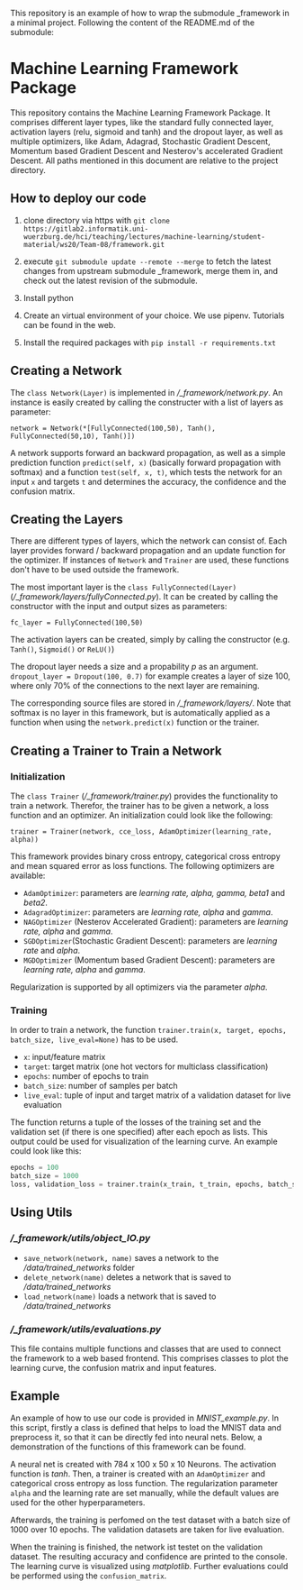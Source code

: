 This repository is an example of how to wrap the submodule _framework in a minimal project. Following the content of the README.md of the submodule:

# Machine Learning Framework Package

This repository contains the Machine Learning Framework Package. It comprises different layer types, like the standard fully connected layer, activation layers (relu, sigmoid and tanh) and the dropout layer, as well as multiple optimizers, like Adam, Adagrad, Stochastic Gradient Descent, Momentum based Gradient Descent and Nesterov's accelerated Gradient Descent. All paths mentioned in this document are relative to the project directory.

## How to deploy our code
1. clone directory via https with
`git clone https://gitlab2.informatik.uni-wuerzburg.de/hci/teaching/lectures/machine-learning/student-material/ws20/Team-08/framework.git` 


2. execute `git submodule update --remote --merge` to fetch the latest changes from upstream submodule _framework, merge them in, and check out the latest revision of the submodule.

3. Install python

4. Create an virtual environment of your choice. We use pipenv. Tutorials can be found in the web.

5. Install the required packages with `pip install -r requirements.txt`

## Creating a Network

The  `class Network(Layer)` is implemented in */_framework/network.py*. An instance is easily created by calling the constructer with a list of layers as parameter:

`network = Network(*[FullyConnected(100,50), Tanh(), FullyConnected(50,10), Tanh()])`

A network supports forward an backward propagation, as well as a simple prediction function `predict(self, x)` (basically forward propagation with softmax) and a function `test(self, x, t)`, which tests the network for an input `x` and targets `t` and determines the accuracy, the confidence and the confusion matrix.

## Creating the Layers

There are different types of layers, which the network can consist of. Each layer provides forward / backward propagation and an update function for the optimizer. If instances of `Network` and `Trainer` are used, these functions don't have to be used outside the framework.

The most important layer is the `class FullyConnected(Layer)` (*/_framework/layers/fullyConnected.py*). It can be created by calling the constructor with the input and output sizes as parameters:

`fc_layer = FullyConnected(100,50)`

The activation layers can be created, simply by calling the constructor (e.g. `Tanh()`, `Sigmoid()` or `ReLU()`)

The dropout layer needs a size and a propability *p* as an argument. `dropout_layer = Dropout(100, 0.7)` for example creates a layer of size 100, where only 70% of the connections to the next layer are remaining.

The corresponding source files are stored in */_framework/layers/*. Note that softmax is no layer in this framework, but is automatically applied as a function when using the `network.predict(x)` function or the trainer.

## Creating a Trainer to Train a Network

### Initialization

The `class Trainer` (*/_framework/trainer.py*) provides the functionality to train a network. Therefor, the trainer has to be given a network, a loss function and an optimizer. An initialization could look like the following:

`trainer = Trainer(network, cce_loss, AdamOptimizer(learning_rate, alpha))`

This framework provides binary cross entropy, categorical cross entropy and mean squared error as loss functions.
The following optimizers are available:
* `AdamOptimizer`: parameters are *learning rate, alpha, gamma, beta1* and *beta2*.
* `AdagradOptimizer`: parameters are *learning rate, alpha* and *gamma*.
* `NAGOptimizer` (Nesterov Accelerated Gradient): parameters are *learning rate, alpha* and *gamma*.
* `SGDOptimizer`(Stochastic Gradient Descent): parameters are *learning rate* and *alpha*.
* `MGDOptimizer` (Momentum based Gradient Descent): parameters are *learning rate, alpha* and *gamma*.

Regularization is supported by all optimizers via the parameter *alpha*.

### Training

In order to train a network, the function `trainer.train(x, target, epochs, batch_size, live_eval=None)` has to be used. 
* `x`: input/feature matrix
* `target`: target matrix (one hot vectors for multiclass classification)
* `epochs`: number of epochs to train
* `batch_size`: number of samples per batch
* `live_eval`: tuple of input and target matrix of a validation dataset for live evaluation

The function returns a tuple of the losses of the training set and the validation set (if there is one specified) after each epoch as lists. This output could be used for visualization of the learning curve.
An example could look like this:
```python
epochs = 100
batch_size = 1000
loss, validation_loss = trainer.train(x_train, t_train, epochs, batch_size, live_eval=(x_test, t_test))
```

## Using Utils

### */_framework/utils/object_IO.py*
* `save_network(network, name)` saves a network to the */data/trained_networks* folder
* `delete_network(name)` deletes a network that is saved to */data/trained_networks*
* `load_network(name)` loads a network that is saved to */data/trained_networks*

### */_framework/utils/evaluations.py*
This file contains multiple functions and classes that are used to connect the framework to a web based frontend. This comprises classes to plot the learning curve, the confusion matrix and input features.

## Example
An example of how to use our code is provided in *MNIST_example.py*. In this script, firstly a class is defined that helps to load the MNIST data and preprocess it, so that it can be directly fed into neural nets.
Below, a demonstration of the functions of this framework can be found.

A neural net is created with 784 x 100 x 50 x 10 Neurons. The activation function is *tanh*.
Then, a trainer is created with an `AdamOptimizer` and categorical cross entropy as loss function. The regularization parameter `alpha` and the learning rate are set manually, while the default values are used for the other hyperparameters.

Afterwards, the training is perfomed on the test dataset with a batch size of 1000 over 10 epochs. The validation datasets are taken for live evaluation.

When the training is finished, the network ist testet on the validation dataset. The resulting accuracy and confidence are printed to the console. The learning curve is visualized using *matplotlib*. Further evaluations could be performed using the `confusion_matrix`.

